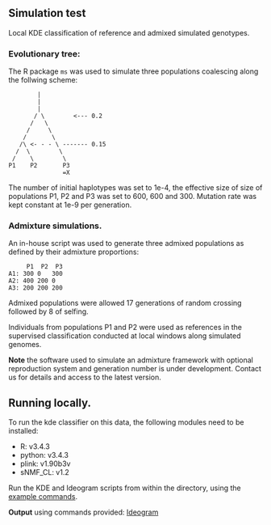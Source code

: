 ## Simulation test

Local KDE classification of reference and admixed simulated genotypes.

### Evolutionary tree:

The R package `ms` was used to simulate three populations coalescing along the follwing scheme:

            |                   
            |                   
            |                   
           / \        <--- 0.2  
          /   \                 
         /     \                
        /       \               
       /\ <- - - \ ------- 0.15 
      /  \        \             
     /    \        \            
    P1    P2       P3           
                   =X           


The number of initial haplotypes was set to 1e-4, the effective size of size of populations P1, P2 and P3 was set to 
600, 600 and 300. Mutation rate was kept constant at 1e-9 per generation.

### Admixture simulations.

An in-house script was used to generate three admixed populations as defined 
by their admixture proportions:


         P1  P2  P3
    A1: 300 0   300
    A2: 400 200 0
    A3: 200 200 200


Admixed populations were allowed 17 generations of random crossing followed
by 8 of selfing. 

Individuals from populations P1 and P2 were used as references in the supervised classification
conducted at local windows along simulated genomes.

**Note** the software used to simulate an admixture framework with optional
reproduction system and generation number is under development. Contact us 
for details and access to the latest version.

## Running locally.

To run the kde classifier on this data, the following modules need to be installed:

- R: v3.4.3
- python: v3.4.3
- plink: v1.90b3v
- sNMF_CL: v1.2


Run the KDE and Ideogram scripts from within the directory, using the 
[example commands](https://github.com/SantosJGND/Galaxy_KDE_classifier/blob/master/Simulation_related/Simulation_commands.txt).

**Output** using commands provided: [Ideogram](https://github.com/SantosJGND/Galaxy_KDE_classifier/blob/master/Simulation_related/test_.05_.2/Ideo_sample32_CHR01_st1041_Z3.0_bin5_display.png)

